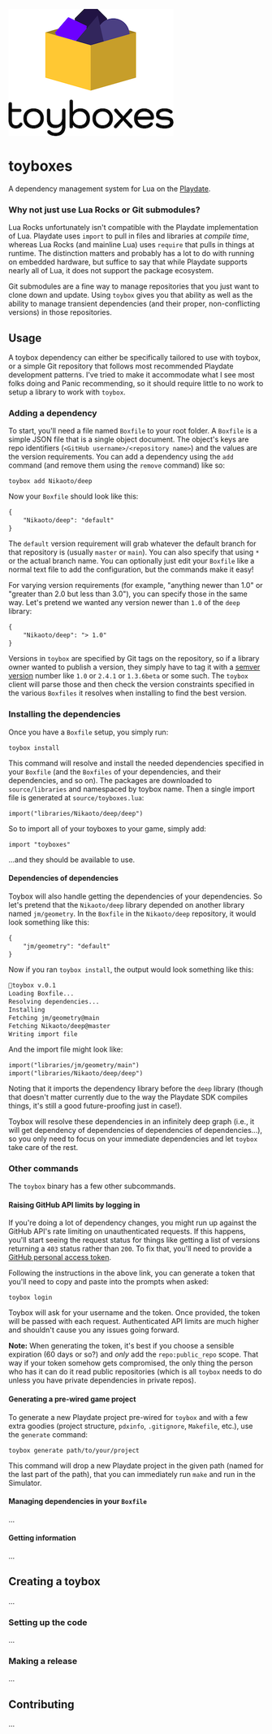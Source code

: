 ![toyboxes](/docs/images/toyboxes.png)

# toyboxes

A dependency management system for Lua on the [Playdate](https://play.date).

### Why not just use Lua Rocks or Git submodules?

Lua Rocks unfortunately isn't compatible with the Playdate implementation
of Lua.  Playdate uses `import` to pull in files and libraries at _compile 
time_, whereas Lua Rocks (and mainline Lua) uses `require` that pulls in
things at runtime.  The distinction matters and probably has a lot to do
with running on embedded hardware, but suffice to say that while Playdate
supports nearly all of Lua, it does not support the package ecosystem.

Git submodules are a fine way to manage repositories that you just want to
clone down and update.  Using `toybox` gives you that ability as well as the
ability to manage transient dependencies (and their proper, non-conflicting
versions) in those repositories.

## Usage

A toybox dependency can either be specifically tailored to use with toybox,
or a simple Git repository that follows most recommended Playdate development
patterns.  I've tried to make it accommodate what I see most folks doing and
Panic recommending, so it should require little to no work to setup a library
to work with `toybox`.

### Adding a dependency

To start, you'll need a file named `Boxfile` to your root folder.  A `Boxfile`
is a simple JSON file that is a single object document.  The object's keys 
are repo identifiers (`<GitHub username>/<repository name>`) and the values 
are the version requirements.  You can add a dependency using the `add` command
(and remove them using the `remove` command) like so:

```
toybox add Nikaoto/deep
```

Now your `Boxfile` should look like this:

```
{
	"Nikaoto/deep": "default"
}
```

The `default` version requirement will grab whatever the default branch for that
repository is (usually `master` or `main`).  You can also specify that using `*`
or the actual branch name.  You can optionally just edit your `Boxfile` like a 
normal text file to add the configuration, but the commands make it easy!  

For varying version requirements (for example, "anything newer than 1.0" or 
"greater than 2.0 but less than 3.0"), you can specify those in the same way.
Let's pretend we wanted any version newer than `1.0` of the `deep` library:

```
{
	"Nikaoto/deep": "> 1.0"
}
```

Versions in `toybox` are specified by Git tags on the repository, so if a library
owner wanted to publish a version, they simply have to tag it with a
[semver version](https://semver.org) number like `1.0` or `2.4.1` or `1.3.6beta` 
or some such.  The `toybox` client will parse those and then check the version
constraints specified in the various `Boxfiles` it resolves when installing to find
the best version.

### Installing the dependencies

Once you have a `Boxfile` setup, you simply run:

```
toybox install
```

This command will resolve and install the needed dependencies specified in your 
`Boxfile` (and the `Boxfiles` of your dependencies, and their dependencies, and
so on).  The packages are downloaded to `source/libraries` and namespaced by
toybox name.  Then a single import file is generated at `source/toyboxes.lua`:

```
import("libraries/Nikaoto/deep/deep")
```

So to import all of your toyboxes to your game, simply add:

```
import "toyboxes"
```

...and they should be available to use.

#### Dependencies of dependencies

Toybox will also handle getting the dependencies of your dependencies.  So let's
pretend that the `Nikaoto/deep` library depended on another library named `jm/geometry`.
In the `Boxfile` in the `Nikaoto/deep` repository, it would look something like this:

```
{
	"jm/geometry": "default"
}
```

Now if you ran `toybox install`, the output would look something like this:

```
🧸toybox v.0.1
Loading Boxfile...
Resolving dependencies...
Installing
Fetching jm/geometry@main
Fetching Nikaoto/deep@master
Writing import file
```

And the import file might look like:

```
import("libraries/jm/geometry/main")
import("libraries/Nikaoto/deep/deep")
```

Noting that it imports the dependency library before the `deep` library
(though that doesn't matter currently due to the way the Playdate SDK
compiles things, it's still a good future-proofing just in case!).  

Toybox will resolve these dependencies in an infinitely deep graph (i.e.,
it will get dependency of dependencies of dependencies of dependencies...),
so you only need to focus on your immediate dependencies and let `toybox`
take care of the rest.

### Other commands

The `toybox` binary has a few other subcommands.

#### Raising GitHub API limits by logging in

If you're doing a lot of dependency changes, you might run up against
the GitHub API's rate limiting on unauthenticated requests.  If this
happens, you'll start seeing the request status for things like getting
a list of versions returning a `403` status rather than `200`.  To fix
that, you'll need to provide a [GitHub personal access token](https://docs.github.com/en/authentication/keeping-your-account-and-data-secure/creating-a-personal-access-token).

Following the instructions in the above link, you can generate a token
that you'll need to copy and paste into the prompts when asked:

```
toybox login
```

Toybox will ask for your username and the token.  Once provided, the token will
be passed with each request.  Authenticated API limits are much higher and 
shouldn't cause you any issues going forward.

**Note:**  When generating the token, it's best if you choose a sensible
expiration (60 days or so?) and _only_ add the `repo:public_repo` scope.
That way if your token somehow gets compromised, the only thing the person
who has it can do it read public repositories (which is all `toybox` needs
to do unless you have private dependencies in private repos).

#### Generating a pre-wired game project

To generate a new Playdate project pre-wired for `toybox` and with a few 
extra goodies (project structure, `pdxinfo`, `.gitignore`, `Makefile`, 
etc.), use the `generate` command:

```
toybox generate path/to/your/project
```

This command will drop a new Playdate project in the given path (named
for the last part of the path), that you can immediately run `make` and
run in the Simulator.

#### Managing dependencies in your `Boxfile`

...

#### Getting information

...

## Creating a toybox

...

### Setting up the code

...

### Making a release

...

## Contributing

...